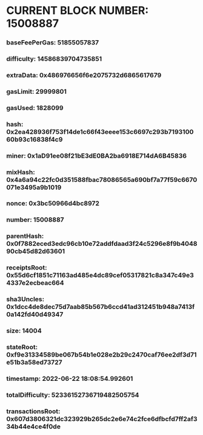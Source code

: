 # CURRENT BLOCK NUMBER: 15008887

### baseFeePerGas: 51855057837
### difficulty: 14586839704735851
### extraData: 0x486976656f6e2075732d6865617679
### gasLimit: 29999801
### gasUsed: 1828099
### hash: 0x2ea428936f753f14de1c66f43eeee153c6697c293b719310060b93c16838f4c9
### miner: 0x1aD91ee08f21bE3dE0BA2ba6918E714dA6B45836
### mixHash: 0x4a6a94c22fc0d351588fbac78086565a690bf7a77f59c6670071e3495a9b1019
### nonce: 0x3bc50966d4bc8972
### number: 15008887
### parentHash: 0x0f7882eced3edc96cb10e72addfdaad3f24c5296e8f9b404890cb45d82d63601
### receiptsRoot: 0x55d6cf1851c71163ad485e4dc89cef05317821c8a347c49e34337e2ecbeac664
### sha3Uncles: 0x1dcc4de8dec75d7aab85b567b6ccd41ad312451b948a7413f0a142fd40d49347
### size: 14004
### stateRoot: 0xf9e31334589be067b54b1e028e2b29c2470caf76ee2df3d71e51b3a58ed73727
### timestamp: 2022-06-22 18:08:54.992601
### totalDifficulty: 52336152736719482505754
### transactionsRoot: 0x607d3806321dc323929b265dc2e6e74c2fce6dfbcfd7ff2af334b44e4ce4f0de

